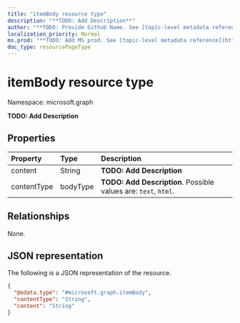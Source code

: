 ```yaml
---
title: "itemBody resource type"
description: "**TODO: Add Description**"
author: "**TODO: Provide Github Name. See [topic-level metadata reference](https://msgo.azurewebsites.net/add/document/guidelines/metadata.html#topic-level-metadata)**"
localization_priority: Normal
ms.prod: "**TODO: Add MS prod. See [topic-level metadata reference](https://msgo.azurewebsites.net/add/document/guidelines/metadata.html#topic-level-metadata)**"
doc_type: resourcePageType
---
```


# itemBody resource type

Namespace: microsoft.graph

**TODO: Add Description**

## Properties
|Property|Type|Description|
|:---|:---|:---|
|content|String|**TODO: Add Description**|
|contentType|bodyType|**TODO: Add Description**. Possible values are: `text`, `html`.|

## Relationships
None.

## JSON representation
The following is a JSON representation of the resource.
<!-- {
  "blockType": "resource",
  "@odata.type": "microsoft.graph.itemBody"
}
-->
``` json
{
  "@odata.type": "#microsoft.graph.itemBody",
  "contentType": "String",
  "content": "String"
}
```

